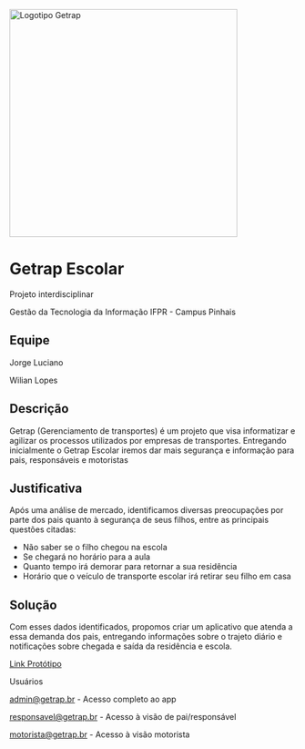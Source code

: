 
<img src="https://raw.githubusercontent.com/jrglucan/getrap.br/main/src/logo.png?token=GHSAT0AAAAAACWHK3COHPAPMTC4ZFKUYD5EZWA4V7Q" 
        alt="Logotipo Getrap" 
        width="400" 
 />

# Getrap Escolar
Projeto interdisciplinar

Gestão da Tecnologia da Informação IFPR - Campus Pinhais
## Equipe
Jorge Luciano

Wilian Lopes
## Descrição
Getrap (Gerenciamento de transportes) é um projeto que visa informatizar e agilizar os processos utilizados por empresas de transportes.
Entregando inicialmente o Getrap Escolar iremos dar mais segurança e informação para pais, responsáveis e motoristas
## Justificativa
Após uma análise de mercado, identificamos diversas preocupações por parte dos pais quanto à segurança de seus filhos, entre as principais questões citadas:
- Não saber se o filho chegou na escola
- Se chegará no horário para a aula
- Quanto tempo irá demorar para retornar a sua residência
- Horário que o veículo de transporte escolar irá retirar seu filho em casa

## Solução
Com esses dados identificados, propomos criar um aplicativo que atenda a essa demanda dos pais, entregando informações sobre o trajeto diário e notificações sobre chegada e saída da residência e escola.

[Link Protótipo](
https://app.quant-ux.com/#/test.html?h=a2aa10aBXpQzYZq5bPyCRBEf7fZru5CqexXgqWQftVbnOdzJSQb7cc3bGnyG&ln=en)

Usuários

admin@getrap.br - Acesso completo ao app

responsavel@getrap.br - Acesso à visão de pai/responsável

motorista@getrap.br - Acesso à visão motorista
